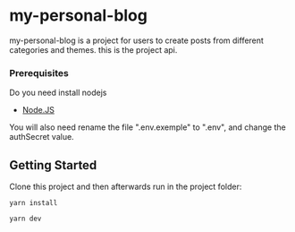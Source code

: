 # my-personal-blog

my-personal-blog is a project for users to create posts from different categories and themes.
this is the project api.

### Prerequisites

Do you need install nodejs

* [Node.JS](https://nodejs.org/pt-br/download/package-manager/)

You will also need rename the file ".env.exemple" to ".env", and change the authSecret value.

## Getting Started

Clone this project and then afterwards run in the project folder:

```
yarn install

yarn dev
```